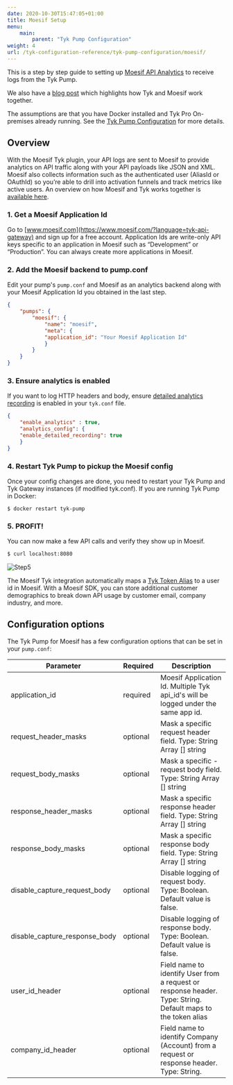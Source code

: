 ```yaml
---
date: 2020-10-30T15:47:05+01:00
title: Moesif Setup
menu:
    main:
        parent: "Tyk Pump Configuration"
weight: 4 
url: /tyk-configuration-reference/tyk-pump-configuration/moesif/
---
```


This is a step by step guide to setting up [Moesif API Analytics](https://www.moesif.com/solutions/track-api-program?language=tyk-api-gateway) to receive logs from the Tyk Pump.

We also have a [blog post](https://tyk.io/tyk-moesif-the-perfect-pairing/) which highlights how Tyk and Moesif work together.

The assumptions are that you have Docker installed and Tyk Pro On-premises already running.
See the [Tyk Pump Configuration](/docs/tyk-configuration-reference/tyk-pump-configuration/tyk-pump-configuration/) for more details.


## Overview 
With the Moesif Tyk plugin, your API logs are sent to Moesif to provide analytics on API traffic along with your API payloads like JSON and XML. Moesif also collects information such as the authenticated user (AliasId or OAuthId) so you’re able to drill into activation funnels and track metrics like active users. An overview on how Moesif and Tyk works together is [available here](https://tyk.io/tyk-moesif-the-perfect-pairing/).

### 1. Get a Moesif Application Id

Go to [www.moesif.com](https://www.moesif.com/?language=tyk-api-gateway) and sign up for a free account. 
Application Ids are write-only API keys specific to an application in Moesif such as “Development” or “Production”. You can always create more applications in Moesif. 

### 2. Add the Moesif backend to pump.conf

Edit your pump's `pump.conf` and Moesif as an analytics backend along with your Moesif Application Id you obtained in the last step. 

```json
{
    "pumps": {
        "moesif": {
            "name": "moesif",
            "meta": {
            "application_id": "Your Moesif Application Id"
            }
        }
    }
}
```

### 3. Ensure analytics is enabled
If you want to log HTTP headers and body, ensure [detailed analytics recording](https://tyk.io/docs/analytics-and-reporting/useful-debug-modes/) is enabled 
in your `tyk.conf` file.

```json
{
    "enable_analytics" : true,
    "analytics_config": {
    "enable_detailed_recording": true
    }
}
```

### 4. Restart Tyk Pump to pickup the Moesif config

Once your config changes are done, you need to restart your Tyk Pump and Tyk Gateway instances (if modified tyk.conf). 
If you are running Tyk Pump in Docker:

`$ docker restart tyk-pump`

### 5. PROFIT!

You can now make a few API calls and verify they show up in Moesif.

```bash
$ curl localhost:8080
```
![Step5](/docs/img/pump/moesif_step5.png)

The Moesif Tyk integration automatically maps a [Tyk Token Alias](https://tyk.io/simpler-usage-tracking-token-aliases-tyk-cloud/) to a user id in Moesif. With a Moesif SDK, you can store additional customer demographics to break down API usage by customer email, company industry, and more.

## Configuration options

The Tyk Pump for Moesif has a few configuration options that can be set in your `pump.conf`:

|Parameter|Required|Description|
|---------|---------|-----------|
|application_id|required|Moesif Application Id. Multiple Tyk api_id's will be logged under the same app id.|
|request_header_masks|optional|Mask a specific request header field. Type: String Array [] string|
|request_body_masks|optional|Mask a specific - request body field. Type: String Array [] string|
|response_header_masks|optional|Mask a specific response header field. Type: String Array [] string|
|response_body_masks|optional|Mask a specific response body field. Type: String Array [] string|
|disable_capture_request_body|optional|Disable logging of request body. Type: Boolean. Default value is false.|
|disable_capture_response_body|optional|Disable logging of response body. Type: Boolean. Default value is false.|
|user_id_header|optional|Field name to identify User from a request or response header. Type: String. Default maps to the token alias|
|company_id_header|optional|Field name to identify Company (Account) from a request or response header. Type: String.|